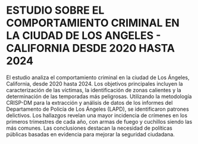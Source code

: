 # ESTUDIO SOBRE EL COMPORTAMIENTO CRIMINAL EN LA CIUDAD DE LOS ANGELES - CALIFORNIA DESDE 2020 HASTA 2024
El estudio analiza el comportamiento criminal en la ciudad de Los Ángeles, California, desde 2020 hasta 2024. 
Los objetivos principales incluyen la caracterización de las víctimas, la identificación de zonas calientes y la 
determinación de las temporadas más peligrosas. Utilizando la metodología CRISP-DM para la extracción y 
análisis de datos de los informes del Departamento de Policía de Los Ángeles (LAPD), se identificaron patrones 
delictivos. Los hallazgos revelan una mayor incidencia de crímenes en los primeros trimestres de cada año, con 
armas de fuego y cuchillos siendo las más comunes. Las conclusiones destacan la necesidad de políticas públicas 
basadas en evidencia para mejorar la seguridad ciudadana. 
